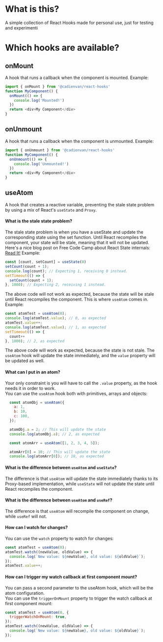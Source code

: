 # What is this?
A simple collection of React Hooks made for personal use, just for testing and experimenti

# Which hooks are available?
## onMount
A hook that runs a callback when the component is mounted.
Example:
```js
import { onMount } from '@cadienvan/react-hooks'
function MyComponent() {
  onMount(() => {
    console.log('Mounted!')
  })
  return <div>My Component</div>
}
```

## onUnmount
A hook that runs a callback when the component is unmounted.
Example:
```js
import { onUnmount } from '@cadienvan/react-hooks'
function MyComponent() {
  onUnmount(() => {
    console.log('Unmounted!')
  })
  return <div>My Component</div>
}
```

## useAtom
A hook that creates a reactive variable, preventing the stale state problem by using a mix of React's `useState` and `Proxy`.

#### What is the stale state problem?
The stale state problem is when you have a useState and update the corresponding state using the set function. Until React recompiles the component, your state will be stale, meaning that it will not be updated.  
Here's a nice blog post on Free Code Camp about React State internals:
[Read It!](https://www.freecodecamp.org/news/what-every-react-developer-should-know-about-state/)
Example:
```js
const [count, setCount] = useState(0)
setCount(count + 1);
console.log(count); // Expecting 1, receiving 0 instead.
setTimeout(() => {
  setCount(count + 1);
}, 1000); // Expecting 2, receiving 1 instead.
```
The above code will not work as expected, because the state will be stale until React recompiles the component. This is where `useAtom` comes in.
Example:
```js
const atomTest = useAtom(0);
console.log(atomTest.value); // 0, as expected
atomTest.value++;
console.log(atomTest.value); // 1, as expected
setTimeout(() => {
  count++
}, 1000); // 2, as expected
```
The above code will work as expected, because the state is not stale. The `useAtom` hook will update the state immediately, and the `value` property will be updated as well.  

#### What can I put in an atom?
Your only constraint is you will have to call the `.value` property, as the hook needs it in order to work.  
You can use the `useAtom` hook both with primitives, arrays and objects:
```js
  const atomObj = useAtom({
    a: 1,
    b: 10,
    c: 100,
  });

  atomObj.a = 2; // This will update the state
  console.log(atomObj.a); // 2, as expected

  const atomArr = useAtom([1, 2, 3, 4, 5]);

  atomArr[0] = 10; // This will update the state
  console.log(atomArr[0]); // 10, as expected
```

#### What is the difference between `useAtom` and `useState`?
The difference is that `useAtom` will update the state immediately thanks to its Proxy-based implementation, while `useState` will not update the state until React recompiles the component.

#### What is the difference between `useAtom` and `useRef`?
The difference is that `useAtom` will recompile the component on change, while `useRef` will not.

#### How can I watch for changes?
You can use the `watch` property to watch for changes:
```js
const atomTest = useAtom(0);
atomTest.watch((newValue, oldValue) => {
  console.log(`New value: ${newValue}, old value: ${oldValue}`);
});
atomTest.value++;
```

#### How can I trigger my watch callback at first component mount?
You can pass a second parameter to the useAtom hook, which will be the atom configuration.  
You can use the `triggerOnMount` property to trigger the watch callback at first component mount:
```js
const atomTest = useAtom(0, {
  triggerWatchOnMount: true,
});
atomTest.watch((newValue, oldValue) => {
  console.log(`New value: ${newValue}, old value: ${oldValue}`);
});
```